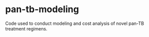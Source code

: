 # pan-tb-modeling
Code used to conduct modeling and cost analysis of novel pan-TB treatment regimens. 

